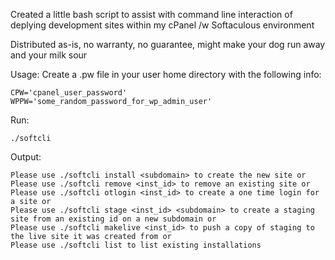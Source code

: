 Created a little bash script to assist with command line interaction of deplying development sites within my cPanel /w Softaculous environment


Distributed as-is, no warranty, no guarantee, might make your dog run away and your milk sour

Usage: Create a .pw file in your user home directory with the following info:
```
CPW='cpanel_user_password'
WPPW='some_random_password_for_wp_admin_user'
```


Run:
```
./softcli
```
Output:
```
Please use ./softcli install <subdomain> to create the new site or
Please use ./softcli remove <inst_id> to remove an existing site or
Please use ./softcli otlogin <inst_id> to create a one time login for a site or
Please use ./softcli stage <inst_id> <subdomain> to create a staging site from an existing id on a new subdomain or
Please use ./softcli makelive <inst_id> to push a copy of staging to the live site it was created from or
Please use ./softcli list to list existing installations
```
